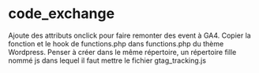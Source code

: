 # code_exchange
Ajoute des attributs onclick pour faire remonter des event à GA4.
Copier la fonction et le hook de functions.php dans functions.php du thème Wordpress.
Penser à créer dans le même répertoire, un répertoire fille nommé js dans lequel il faut mettre le fichier gtag_tracking.js
